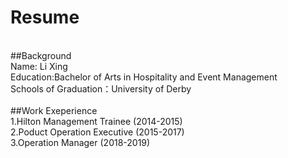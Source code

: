 # Resume
<br/>##Background
<br/>Name: Li Xing
<br/>Education:Bachelor of Arts in Hospitality and Event Management
<br/>Schools of Graduation：University of Derby
<br/>
<br/>##Work Exeperience
<br/>1.Hilton Management Trainee (2014-2015)
<br/>2.Poduct Operation Executive (2015-2017)
<br/>3.Operation Manager (2018-2019)
